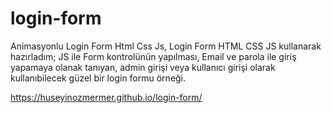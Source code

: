 # login-form
 
Animasyonlu Login Form Html Css Js,
Login Form HTML CSS JS kullanarak hazırladım;
JS ile Form kontrolünün yapılması,
Email ve parola ile giriş yapamaya olanak tanıyan,
admin girişi veya kullanıcı girişi olarak kullanıbilecek güzel bir login formu örneği.


https://huseyinozmermer.github.io/login-form/
